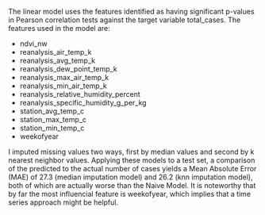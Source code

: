 The linear model uses the features identified as having significant p-values in Pearson correlation tests against the target variable total\_cases. The features used in the model are:

-   ndvi\_nw
-   reanalysis\_air\_temp\_k
-   reanalysis\_avg\_temp\_k
-   reanalysis\_dew\_point\_temp\_k
-   reanalysis\_max\_air\_temp\_k
-   reanalysis\_min\_air\_temp\_k
-   reanalysis\_relative\_humidity\_percent
-   reanalysis\_specific\_humidity\_g\_per\_kg
-   station\_avg\_temp\_c
-   station\_max\_temp\_c
-   station\_min\_temp\_c
-   weekofyear

I imputed missing values two ways, first by median values and second by k nearest neighbor values. Applying these models to a test set, a comparison of the predicted to the actual number of cases yields a Mean Absolute Error (MAE) of 27.3 (median imputation model) and 26.2 (knn imputation model), both of which are actually worse than the Naive Model. It is noteworthy that by far the most influencial feature is weekofyear, which implies that a time series approach might be helpful.
